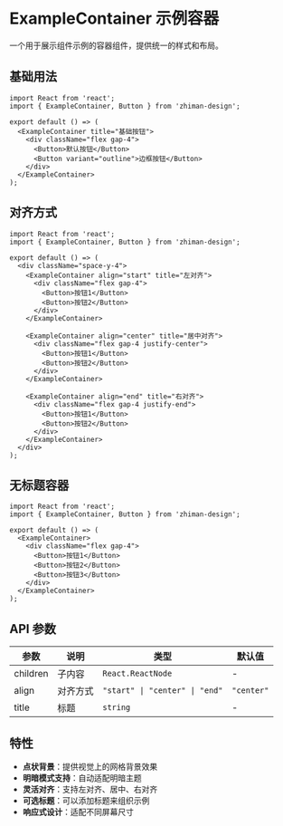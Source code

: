 # ExampleContainer 示例容器

一个用于展示组件示例的容器组件，提供统一的样式和布局。

## 基础用法

```tsx
import React from 'react';
import { ExampleContainer, Button } from 'zhiman-design';

export default () => (
  <ExampleContainer title="基础按钮">
    <div className="flex gap-4">
      <Button>默认按钮</Button>
      <Button variant="outline">边框按钮</Button>
    </div>
  </ExampleContainer>
);
```

## 对齐方式

```tsx
import React from 'react';
import { ExampleContainer, Button } from 'zhiman-design';

export default () => (
  <div className="space-y-4">
    <ExampleContainer align="start" title="左对齐">
      <div className="flex gap-4">
        <Button>按钮1</Button>
        <Button>按钮2</Button>
      </div>
    </ExampleContainer>

    <ExampleContainer align="center" title="居中对齐">
      <div className="flex gap-4 justify-center">
        <Button>按钮1</Button>
        <Button>按钮2</Button>
      </div>
    </ExampleContainer>

    <ExampleContainer align="end" title="右对齐">
      <div className="flex gap-4 justify-end">
        <Button>按钮1</Button>
        <Button>按钮2</Button>
      </div>
    </ExampleContainer>
  </div>
);
```

## 无标题容器

```tsx
import React from 'react';
import { ExampleContainer, Button } from 'zhiman-design';

export default () => (
  <ExampleContainer>
    <div className="flex gap-4">
      <Button>按钮1</Button>
      <Button>按钮2</Button>
      <Button>按钮3</Button>
    </div>
  </ExampleContainer>
);
```

## API 参数

| 参数   | 说明     | 类型                    | 默认值   |
| ------ | -------- | ----------------------- | -------- |
| children | 子内容   | `React.ReactNode`       | -        |
| align  | 对齐方式 | `"start" \| "center" \| "end"` | `"center"` |
| title  | 标题     | `string`                | -        |

## 特性

- **点状背景**：提供视觉上的网格背景效果
- **明暗模式支持**：自动适配明暗主题
- **灵活对齐**：支持左对齐、居中、右对齐
- **可选标题**：可以添加标题来组织示例
- **响应式设计**：适配不同屏幕尺寸
